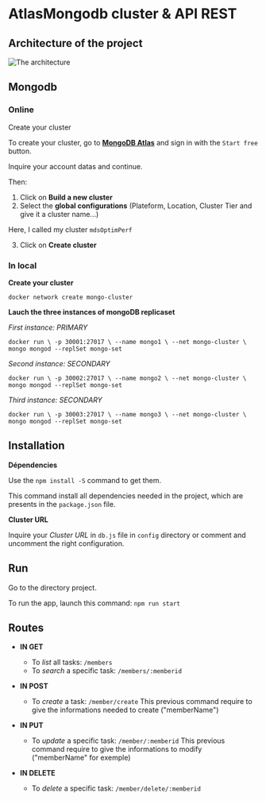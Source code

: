 # AtlasMongodb cluster & API REST

## Architecture of the project

![The architecture](https://user-images.githubusercontent.com/32523957/59774388-abc11280-92af-11e9-987d-84822402c519.png)

## Mongodb
### Online
Create your cluster

To create your cluster, go to **[MongoDB Atlas](https://www.mongodb.com/cloud/atlas)** and sign in with the `Start free` button.

Inquire your account datas and continue.

Then: 
1. Click on **Build a new cluster**
2. Select the **global configurations** (Plateform, Location, Cluster Tier and give it a cluster name...)

Here, I called my cluster `mdsOptimPerf`

3. Click on **Create cluster**

### In local

**Create your cluster** 

`docker network create mongo-cluster`

**Lauch the three instances of mongoDB replicaset**

_First instance: PRIMARY_

`docker run \
-p 30001:27017 \
--name mongo1 \
--net mongo-cluster \
mongo mongod --replSet mongo-set`

_Second instance: SECONDARY_

`docker run \
-p 30002:27017 \
--name mongo2 \
--net mongo-cluster \
mongo mongod --replSet mongo-set`

_Third instance: SECONDARY_

`docker run \
-p 30003:27017 \
--name mongo3 \
--net mongo-cluster \
mongo mongod --replSet mongo-set`

## Installation

**Dépendencies**

Use the `npm install -S` command to get them. 

This command install all dependencies needed in the project, which are presents in the `package.json` file.

**Cluster URL**

Inquire your *Cluster URL* in `db.js` file in `config` directory or comment and uncomment the right configuration.

## Run

Go to the directory project.

To run the app, launch this command:
`npm run start`

## Routes

- **IN GET**

    - To _list_ all tasks: `/members`
    - To _search_ a specific task: `/members/:memberid`

- **IN POST**

    - To _create_ a task: `/member/create`
    This previous command require to give the informations needed to create ("memberName")

- **IN PUT**
    - To _update_ a specific task: `/member/:memberid`
    This previous command require to give the informations to modify ("memberName" for exemple)

- **IN DELETE**
    - To _delete_ a specific task: `/member/delete/:memberid`